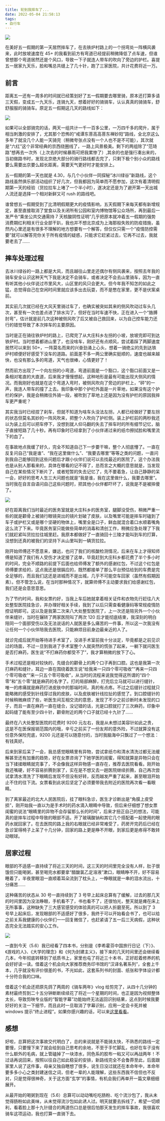 ```yaml
---
title: 轮到我摔车了...
date: 2022-05-04 21:58:13
tags:
- 自行车
---
```


![](http://img.pjhubs.com/IMG_2961.jpg)

在美好五一假期的第一天居然摔车了，在去铁炉村路上的一个拐弯处一阵横风袭来，此时放坡速度在 45+ 的我看到前方有弯道已经提前稍微降低了点车速，但谁曾想那个弯道居然还是个风口，导致一下子就连人带车的吹向了旁边的护栏。喜提五一居家九天乐，脸和嘴总共缝上了几十针，跑了三家医院，共计花费将近一万。

## 前言
距离五一还有一周多的时间就已经策划好了五一假期要去哪里骑，原本还打算多请三天假，变成五一九天乐，连骑九天，想着好好的骑骑车，认认真真的骑骑车，舒舒服服的骑骑车。原定五一假期这几天的路线如下：

![](http://img.pjhubs.com/20220504220743.png)

如果可以全部骑完的话，两天一组共计一千一百多公里，一万四千多的爬升，属于相当刺激的安排了，尤其那个恐怖的“戒谭东菩高高菩东禅妙阳”路线，全北京这么多年了就没几个人能一天骑完（稍微夸张点没有一个人也不是不可能），其次就是“六红”这个非常经典的京西绕圈线了，一路上风景极美。剩下的两组除了“范琦路”想再去一次外（上次去的时候暴雨可把我累惨了）,其余的也是强行凑出来的，当初做路书时，发现北京绝大部分的骑行路线都去完了，只剩下极个别小众的路线要么需要出京要么超长距离，需要天气更好时才能安排上。

五一假期的第一天也就是 4.30，与几个小伙伴一同探秘“冰川绿谷”新路线，这个路线虽然俱乐部活动组织了好几次，但我都因为简单而不愿参加，这次有着清明假期第一天的经验（货拉拉车上堵了一个半小时），遂决定还是为了避开第一天出城人流还是选择一个相对新鲜又可 rush 的路线吧。

谁曾想五一假期受到了比清明假期更大的疫情影响，五天假期下来每天都有新增规定，甚至直接取消了堂食以及关闭所有公园和室内博物馆等公众场所，再到最后一发严令“乘坐公共交通需持 7 天核酸阴性证明”几乎把原本就冲着五一假期的强势消费期红利相关行业全部干趴，我也并不想北京成为上海那般失败的防疫措施，虽然内心里还是有很多不理解的地方想要有一个解答，但仅仅只需一个“疫情防控需要”就可以解答完你关于所有疫情的疑惑，只能求它赶紧过去，它再不过去，我就要老去了......

## 摔车处理过程
去冰川绿谷的一路上都是大风，而且越往山里走还偶尔有侧风袭来，按照去年我的骑车安全认识这种天气下我是决定不会骑车，或者决定不会去山里骑车，因为一直有听其他小伙伴说过市里风大，山区里的风只会更大。但今年我不知怎的如此之猛，总觉得自己在空闲时间里就应该多出去玩耍，而不是憋在家里，更不是伏案桌前。

其实前几次就已经在大风天里骑过车了，也确实被突如其来的侧风吹动过车头几次，甚至有一次也差点进了排水沟了，但好在当时车速不快，正在进入一个“胳膊肘弯”，估计就是前几次这种被侧风吹了后又被自己救回来，以为自己控车能力还行的错觉导致了本次摔车的主要原因。

当时是正在骑往铁炉村的路上，已爬完了从大庄科乡左拐的小坡，放坡完即可到达铁炉村。当时想着都进山里了，也没啥车，刚好还有点顺风，尝试着踩了两脚速度居然可以来到 50+，一阵莫名而来的兴奋劲涌上心头，想着一骑绝尘的先到达铁炉村顺便好好感受下没车的道路。前面差不多一两公里确实挺顺的，速度也越来越快，也没有那么多的弯道，天气也很棒，心情更好了！

然而前方出现了一个向左拐的小弯道，弯道前面是一个豁口，这个豁口前面又是一条相对笔直的大直道，后来我才慢慢想起，这种地形是最有可能出现大侧风的情况。而我刚好也就是在这个弯道入弯时，被侧风吹向了旁边的护栏上，“砰”的一声，我连人带车的撞了上去。我印象中那个护栏外面是一片草地，如果没有这个护栏的保护，我是会稍微往外骑一段，被吹到了草地上还是因为没有护栏的原因我摔车更严重呢？

其实我当时已经捏了刹车，但就不知道为啥车头没法左拐，人都已经做好了要左拐的状态但莫名其妙的一阵风吹来，把整个人吹向了护栏侧。装上护栏前的两秒我还以为装上后可以把车停下，没想到就人仰马翻的失去了摔车时的所有细节记忆，脑子直接短路了几十秒。再有印象时已经拿到了小伙伴递过来的纸巾擦拭脸和嘴里流下的血了。

在事故地点我缓了好久，完全不知道自己下一步要干嘛，整个人彻底懵了。一直在反复问自己“我是谁”、“我在这里做什么”、“我要去哪里”等等之类的问题，一直问到我自己能够回到这些问题后才跟小伙伴们说可以去找最近的医院了。这个办法我也是从别人那看来的，具体在哪看的记不得了，总而言之大概的意思就是，当发现自己在某些情况下断片了，或者短暂的失去记忆了，先不要着急，让自己静静的呆一会，好好的思考人生三大问题也就是“我是谁，我在这里做什么，我要去哪里”。当时我在自言自语问自己这些问题时，把其他小伙伴都吓坏了，说我是不是被摔傻了。

![](http://img.pjhubs.com/IMG_2962.jpg)

好在距离我们当时最近的医务室就是大庄科乡的医务室，腿脚没受伤，稍微严重一些的就是颧骨上被骑行眼镜突出的镜片划破了皮肤，以及嘴里可能是摔车时磕到了车子或护栏又或是哪个坚硬的物体上，嘴里全是口子，鲜血就混合着口水顺着嘴角这么流了下来。毕竟医务室只能做些简单的消毒和清创工作，稍微应急处理了下我们就赶紧叫货拉拉往城里赶。我原本都做好了一直骑回十三陵才能叫到车的打算，没想到还真的被我们的坚持下从山里叫到一辆货拉拉。

刚开始师傅还不愿意来，嫌远，也问了我们的核酸检测情况，后来在车上才得知师傅是知道了我们有人受伤才决定接了这单，毕竟赶到大庄科乡都花费了半个多小时的时间，完全不顺路的前提下后面也给师傅发了额外的感谢红包，不过这个红包是师傅要求给的，这点我还是很膈应的，既然都接单了那么平台预估给到的车费是完全足够的，而且我们这还是进城而不是出城，几乎不可能空车回家（虽然有假期因素）。但不管怎么说，在当时那种情况下，就算师傅不主动要求我们给感谢红包，我们还是会意思意思。

为了节约时间，我和女票约好，当我上车后她就拿着相关证件和衣物先行赶往八大处整型医院挂急诊，并办理好相关手续，我到了以后只需查看健康码等常规疫情防控证明即可。这以及是我第二次来八大处整型医院了，上一次还是陪另外一个小伙伴来缝针，当时在辗转了两家医院叫了两次 120 后才能彻底结束，我深刻的明白陪同一个面部受伤以及无法说话的人就医是多么痛苦的一件事，所以这一次我没有让任何一个小伙伴陪我去医院，只能麻烦目前身边最亲近的人了。

就诊完成后就开始等待进手术室了，没进手术室前我十分淡定，毕竟都是之前见识过的场面，不过一旦到我进了手术室整个人就突然的慌张了起来，一躺下就问医生是否打麻药，医生说“不打麻药你都受不了”，我才算稍微的放下了心。

手术过程还是相对较快的，先缝合的颧骨上的两个口子再到口腔。这也是我第一次打麻药和缝针，耳边一直在围绕着医生说“给我来一只四个零可吸收”“再来一只四个零可吸收”“来一只五个零可吸收”，从当时的流程来说我觉得这所谓的“四个零”和“五个零”就是麻药的名字了。打的局部麻醉，打完后立马就可以进行缝针，唯一的疼痛就是麻药打进皮肤中的那端时间，真的有点疼。不过之后缝针过程就只能略微的感受到针线穿过我的皮肤，以及皮肤被针线拉扯的感觉了。到口腔缝针的时候稍微麻烦了些，听医生间互相交流的意思，发现了不少之前诊断时未发现的口子，而且一直在麻药一直在缝合，没记错的话，光是口腔就打了三次麻药，印象中起码缝了能有至少四十针，颧骨附近的两个口子就已经十九针了......

最终在八大处整型医院的花费时 9200 元左右，我是从未想过美容针如此之贵，这是不在医保报销范围内的哦，辛亏之前买了一份友邦的意外险，不过就算没有这份意外保险兜底，9200 元还是可以随意付的，当时我脑海中只飘过了一个想法：有钱真好。

后来到家后呆了一会，我总感觉眼睛里有异物，尝试拿纸巾和清水清洗过都无法缓解甚至还有加重的趋势，好在女票咨询了下她学医的闺蜜，得知就算是异物只会在当下揉揉眼睛就完事了，不会像我这样异物感一直存在，推荐去医院看看。刚开始我还嘴硬，好不容易折腾到家了，实在是不想又去一趟医院继续折腾，自己再次尝试拿清水清洗了下眼睛后发现不但没有好转，反而越发严重了起来，甚至眼泪开始止不住的往下流。女票看到此状后坚定了必须要带我去附近的医院再次看一看眼睛。

到了离家最近的北大人民医院后，挂了眼科急诊，医生才诊断出是“角膜上皮受损”，刚开始我一直以为是手术时的药水滴入眼睛中导致，但后来仔细想了想女票闺蜜的说法“眼睛里的异物不会存留那么长的时间”，后来才扭正自己的想法，可能真的是摔车过程中导致的眼部不适。开了玻璃酸钠和其它几个搭配着一起使用的眼药水就回家了。在去医院的路上我的右眼就已经非常难受了，药房开完药后已经在急诊室得椅子上呆了十几分钟，回家的路上更是睁不开眼，到家后更是疼得不敢转动眼球。

## 居家过程
眼部的不适感一直持续了将近三天的时间，这三天的时间里完全没有人样，肚子很饿但只能喝粥，甚至喝完水都要拿“醋酸氯乙定溶液”漱口，眼睛睁不开，好不容易睡着了，半夜里眼泪一直顺着耳朵流到了枕头上，一睁眼就是一串的泪水流出，十分痛苦......

这种痛苦的状态从 30 号一直持续到了 3 号早上起床总算有了缓解，过去的那几天的时间里因为没法睁眼，手机看不了，书也看不了，还很怕光，整天就是瘫在床上无所事事，这种缺失了三大感官感受的体验真的可以把人折磨至死。所以到了 3 号早上起床后，发现眼部的不适感好了很多，我终于可以开始看会书了，也可以给之前关系我健康的小伙伴们一一回复微信了，也赶紧请了五一后三天病假，这种状态完全无法踏实的安心工作。

![](http://img.pjhubs.com/IMG_3085.jpg)

一直到今天（5.6）我已经看了四本书，分别是《李希霍芬中国旅行日记（下）》、《游戏的人》、《大学的理念》和《何为封建主义》，接下来的几天时间里还会继续看几本，今年彻底转移到了纸质书上，家里也屯了将近三十本书，正好趁着修养的机会好好读一读。借着这个机会向大家推荐商务印书馆的“汉译名著系列”，全套上千本，几乎就没有评价很差的书，不光如此，这套系列书的封面、纸张和字体设计都十分符合我的口味。

借着这个机会还把原先鸽了两周的《骑车两年》vlog 给剪完了，从四十几分钟的素材最终剪到二十五分钟断断续续花了将近一个星期的时间，也正是因为视频整体太长，导致剪映专业版的“智能字幕”功能始终无法返回识别结果，这点到时候我要好好的关注一下细节，而且此时一旦取消了字幕识别，应用一定会卡死并被 windows 提示“终止进程”。如果你感兴趣的话，可以来[这里看看](https://www.bilibili.com/video/BV1xY4y1b7Cx)。


## 感想
好啦，总算把这次事故交代明白了，总的来说就是不能骑太快，不熟悉的路线一定要慢，只要慢下来了就会给到自己思考的余地，不至于手忙脚乱，也好在车子没有什么额外的毛病，就上管磕掉了一块漆水，同色系的胶布一粘又可以再战两年！不过话再说回来，按照以往自己如此稳妥的安排，新路线完全不会鲁莽至此，后面跟家里人说了这件事，母亲又独自瞎想了很多，说生日没过就还在本命年中，本命年要多多小心之类封建迷信之词，但老一辈的人能理解，这些东西我不信但也不反对，只是觉得很神奇，关于这方面“玄学”的事情，有机会我们再单开一篇文章细细展开。

从最开始的喝粥到现在（5.6）总算可以动动嘴吃吃肠粉、吃个流沙包了，我从未觉得肠粉如此美味，从未觉得流沙包如此诱人过。明天就要去拆线了，希望一切顺利，看着脸上那十九针缝合的两道伤口总是很后怕那天发生的摔车事故，我很喜欢骑车这项运动，我也打算一直骑下去。

